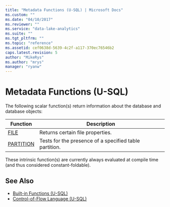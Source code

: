 ```yaml
---
title: "Metadata Functions (U-SQL) | Microsoft Docs"
ms.custom: ""
ms.date: "04/10/2017"
ms.reviewer: ""
ms.service: "data-lake-analytics"
ms.suite: ""
ms.tgt_pltfrm: ""
ms.topic: "reference"
ms.assetid: cef0638d-5639-4c2f-a117-370ec76546b2
caps.latest.revision: 5
author: "MikeRys"
ms.author: "mrys"
manager: "ryanw"
---
```


# Metadata Functions (U-SQL)
The following scalar function(s) return information about the database and database objects:

|Function	|Description|
|----|--|
|[FILE](file-functions-u-sql.md)|Returns certain file properties.|
|[PARTITION](partition-u-sql.md)|Tests for the presence of a specified table partition.|

These intrinsic function(s) are currently always evaluated at compile time (and thus considered constant-foldable).

## See Also
* [Built-in Functions (U-SQL)](built-in-functions-u-sql.md)
* [Control-of-Flow Language (U-SQL)](control-of-flow-language-u-sql.md)
